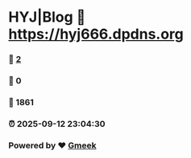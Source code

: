 # HYJ|Blog :link: https://hyj666.dpdns.org 
### :page_facing_up: [2](https://hyj666.dpdns.org/tag.html) 
### :speech_balloon: 0 
### :hibiscus: 1861 
### :alarm_clock: 2025-09-12 23:04:30 
### Powered by :heart: [Gmeek](https://github.com/Meekdai/Gmeek)
